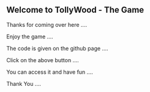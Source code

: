 ## Welcome to TollyWood - The Game


Thanks for coming over here ....

Enjoy the game ....

The code is given on the github page ....

Click on the above button ....

You can access it and have fun ....

Thank You ....
